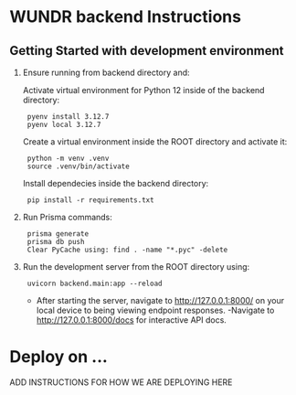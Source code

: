 # WUNDR backend Instructions

## Getting Started with development environment

1. Ensure running from backend directory and:

    Activate virtual environment for Python 12 inside of the backend directory: 

        pyenv install 3.12.7
        pyenv local 3.12.7


    Create a virtual environment inside the ROOT directory and activate it:

        python -m venv .venv
        source .venv/bin/activate

    Install dependecies inside the backend directory: 
        
        pip install -r requirements.txt

2. Run Prisma commands:

        prisma generate
        prisma db push
        Clear PyCache using: find . -name "*.pyc" -delete

3. Run the development server from the ROOT directory using:

        uvicorn backend.main:app --reload

    - After starting the server, navigate to http://127.0.0.1:8000/ on your local device to being viewing endpoint responses.
    -Navigate to http://127.0.0.1:8000/docs for interactive API docs.

# Deploy on ...

ADD INSTRUCTIONS FOR HOW WE ARE DEPLOYING HERE
